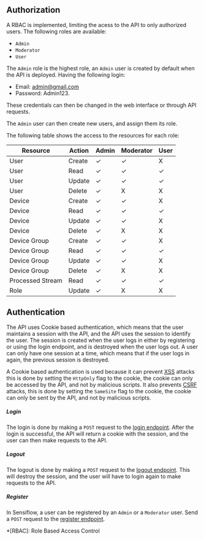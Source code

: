 ## Authorization

A RBAC is implemented, limiting the acess to the API to only authorized users.
The following roles are available:

- `Admin`
- `Moderator`
- `User`

The `Admin` role is the highest role, an `Admin` user is created by default when the API is deployed.
Having the following login:

- Email: admin@gmail.com
- Password: Admin123.

These credentials can then be changed in the web interface or through API requests.

The `Admin` user can then create new users, and assign them its role.

The following table shows the access to the resources for each role:

| Resource         | Action | Admin | Moderator | User |
| ---------------- | ------ | ----- | ----- | ---- |
| User             | Create | ✓     | ✓     | X    |
| User             | Read   | ✓     | ✓     | ✓    |
| User             | Update | ✓     | ✓     | ✓    |
| User             | Delete | ✓     | X     | X     |
| Device           | Create | ✓     | ✓     | X    |
| Device           | Read   | ✓     | ✓     | ✓    |
| Device           | Update | ✓     | ✓     | X    |
| Device           | Delete | ✓     | X     | X    |
| Device Group     | Create | ✓     | ✓     | X    |
| Device Group     | Read   | ✓     | ✓     | ✓    |
| Device Group     | Update | ✓     | ✓     | X    |
| Device Group     | Delete | ✓     | X     | X    |
| Processed Stream | Read   | ✓     | ✓     | ✓    |
| Role             | Update | ✓     | X     | X    |

## Authentication

The API uses Cookie based authentication, which means that the user maintains a session with the API, and the API uses the session to identify the user.
The session is created when the user logs in either by registering or using the login endpoint, and is destroyed when the user logs out.
A user can only have one session at a time, which means that if the user logs in again, the previous session is destroyed.

A Cookie based authentication is used because it can prevent [XSS](<https://developer.mozilla.org/en-US/docs/Web/Security/Types_of_attacks#cross-site_scripting_(xss)>) attacks this is done by setting the `HttpOnly` flag to the cookie, the cookie can only be accessed by the API, and not by malicious scripts.
It also prevents [CSRF](<https://developer.mozilla.org/en-US/docs/Web/Security/Types_of_attacks#cross-site_request_forgery_(csrf)>) attacks, this is done by setting the `SameSite` flag to the cookie, the cookie can only be sent by the API, and not by malicious scripts.

##### Login

The login is done by making a `POST` request to the [login endpoint](/api/user/general#post-userslogin).
After the login is successful, the API will return a cookie with the session, and the user can then make requests to the API.

##### Logout

The logout is done by making a `POST` request to the [logout endpoint](/api/user/general#post-userslogout).
This will destroy the session, and the user will have to login again to make requests to the API.

##### Register

In Sensiflow, a user can be registered by an `Admin` or a `Moderator` user.
Send a `POST` request to the [register endpoint](/api/user/general#post-users).

*[RBAC]: Role Based Access Control
